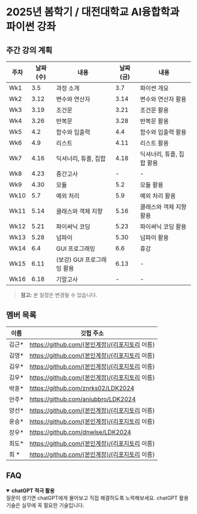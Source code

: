 # 2025년 봄학기 / 대전대학교 AI융합학과 파이썬 강좌

## 주간 강의 계획

| 주차 | 날짜(수) | 내용 | 날짜(금) | 내용 |
|------|-------------|------|-------------|------|
| Wk1 | 3.5  | 과정 소개 | 3.7  | 파이썬 개요 |
| Wk2 | 3.12 | 변수와 연산자 | 3.14 | 변수와 연산자 활용 |
| Wk3 | 3.19 | 조건문 | 3.21 | 조건문 활용 |
| Wk4 | 3.26 | 반복문 | 3.28 | 반복문 활용 |
| Wk5 | 4.2  | 함수와 입출력 | 4.4  | 함수와 입출력 활용 |
| Wk6 | 4.9  | 리스트 | 4.11 | 리스트 활용 |
| Wk7 | 4.16 | 딕셔너리, 튜플, 집합 | 4.18 | 딕셔너리, 튜플, 집합 활용 |
| Wk8 | 4.23 | 중간고사 | - | - |
| Wk9  | 4.30 | 모듈 | 5.2  | 모듈 활용 |
| Wk10 | 5.7  | 예외 처리 | 5.9  | 예외 처리 활용 |
| Wk11 | 5.14 | 클래스와 객체 지향 | 5.16 | 클래스와 객체 지향 활용 |
| Wk12 | 5.21 | 파이써닉 코딩 | 5.23 | 파이써닉 코딩 활용 |
| Wk13 | 5.28 | 넘파이 | 5.30 | 넘파이 활용 |
| Wk14 | 6.4  | GUI 프로그래밍 | 6.6  | 휴강 |
| Wk15 | 6.11 | (보강) GUI 프로그래밍 활용 | 6.13 | - |
| Wk16 | 6.18 | 기말고사 | - | - |

> **참고:** 본 일정은 변경될 수 있습니다.

## 멤버 목록

|이름|깃헙 주소|
|------|---|
|김근*	|https://github.com/{본인계정}/{리포지토리 이름} |
|김영*	|https://github.com/{본인계정}/{리포지토리 이름} |
|김우*	|https://github.com/{본인계정}/{리포지토리 이름} |
|김우*	|https://github.com/{본인계정}/{리포지토리 이름} |
|박훈*	|https://github.com/znrks02/LDK2024 |
|안주*	|https://github.com/anjubbro/LDK2024 |
|양선*	|https://github.com/{본인계정}/{리포지토리 이름} |
|윤승*	|https://github.com/{본인계정}/{리포지토리 이름} |
|장우*	|https://github.com/dnwlse/LDK2024 |
|최도*	|https://github.com/{본인계정}/{리포지토리 이름} |
|최  *	|https://github.com/{본인계정}/{리포지토리 이름} |

## FAQ

<details open>
<summary><b> chatGPT 적극 활용</b></summary>
질문이 생기면 chatGPT에게 물어보고 직접 해결하도록 노력해보세요. 
chatGPT 활용 기술은 실무에 꼭 필요한 기술입니다. 
</details>

